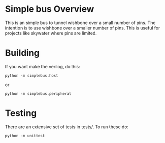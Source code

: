 # Simple bus Overview

This is an simple bus to tunnel wishbone over a small number of
pins. The intention is to use wishbone over a smaller number of
pins. This is useful for projects like skywater where pins are
limited.

# Building
If you want make the verilog, do this:
```
python -m simplebus.host
```
or
```
python -m simplebus.peripheral
```

# Testing

There are an extensive set of tests in tests/. To run these do:

```
python -m unittest
```
